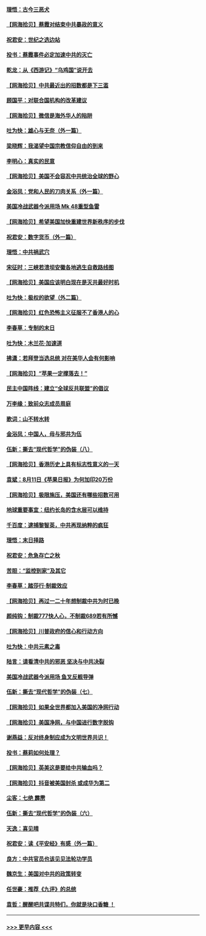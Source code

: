#### [理悟：古今三恶犬](../pages/nsc993/n12345190.md?t=08202202) 
#### [【网海拾贝】蔡霞对结束中共暴政的意义](../pages/nsc993/n12344263.md?t=08202202) 
#### [祝君安：世纪之选边站](../pages/nsc993/n12342382.md?t=08202202) 
#### [投书：蔡霞事件必定加速中共的灭亡](../pages/nsc993/n12341881.md?t=08202202) 
#### [乾龙：从《西游记》“乌鸡国”说开去](../pages/nsc993/n12341690.md?t=08202202) 
#### [【网海拾贝】中共最近出的招数都是下三滥](../pages/nsc993/n12341593.md?t=08202202) 
#### [顾国平：对联合国机构的改革建议](../pages/nsc993/n12339928.md?t=08202202) 
#### [【网海拾贝】微信是海外华人的陷阱](../pages/nsc993/n12338868.md?t=08202202) 
#### [吐为快：雄心与无奈（外一篇）](../pages/nsc993/n12338132.md?t=08202202) 
#### [梁晓辉：我渴望中国宗教信仰自由的到来](../pages/nsc993/n12336657.md?t=08202202) 
#### [李明心：真实的民意](../pages/nsc993/n12336089.md?t=08202202) 
#### [【网海拾贝】美国不会容忍中共统治全球的野心](../pages/nsc993/n12336063.md?t=08202202) 
#### [金浴凤：党和人民的刀肉关系（外一篇）](../pages/nsc993/n12335834.md?t=08202202) 
#### [美国冷战武器今派用场 Mk 48重型鱼雷](../pages/nsc993/n12335354.md?t=08202202) 
#### [【网海拾贝】希望美国加快重建世界新秩序的步伐](../pages/nsc993/n12334224.md?t=08202202) 
#### [祝君安：数字货币（外一篇）](../pages/nsc993/n12334186.md?t=08202202) 
#### [理悟：中共祸武穴](../pages/nsc993/n12333962.md?t=08202202) 
#### [宋征时：三峡若溃坝安徽各地逃生自救路线图](../pages/nsc993/n12332450.md?t=08202202) 
#### [【网海拾贝】美国应该明白现在是灭共最好时机](../pages/nsc993/n12332313.md?t=08202202) 
#### [吐为快：极权的欲望（外二篇）](../pages/nsc993/n12332089.md?t=08202202) 
#### [【网海拾贝】红色恐怖主义征服不了香港人的心](../pages/nsc993/n12329296.md?t=08202202) 
#### [李春草：专制的末日](../pages/nsc993/n12329079.md?t=08202202) 
#### [吐为快：木兰花‧加速道](../pages/nsc993/n12327366.md?t=08202202) 
#### [拂潇：若拜登当选总统 对在美华人会有何影响](../pages/nsc993/n12295996.md?t=08202202) 
#### [【网海拾贝】“苹果一定撑落去！”](../pages/nsc993/n12326784.md?t=08202202) 
#### [民主中国阵线：建立“全球反共联盟”的倡议](../pages/nsc993/n12324177.md?t=08202202) 
#### [万李缘：致前众志成员周庭](../pages/nsc993/n12324635.md?t=08202202) 
#### [歌词：山不转水转](../pages/nsc993/n12324599.md?t=08202202) 
#### [金浴凤：中国人，毋与邪共为伍](../pages/nsc993/n12324257.md?t=08202202) 
#### [伍新：撕去“现代哲学”的伪装（八）](../pages/nsc993/n12324188.md?t=08202202) 
#### [【网海拾贝】香港历史上具有标志性意义的一天](../pages/nsc993/n12324021.md?t=08202202) 
#### [袁斌：8月11日《苹果日报》为何加印20万份](../pages/nsc993/n12323955.md?t=08202202) 
#### [【网海拾贝】极限施压，美国还有哪些招数可用](../pages/nsc993/n12322512.md?t=08202202) 
#### [地球重要事宜：纽约长岛的含水层可以维持](../pages/nsc993/n12321844.md?t=08202202) 
#### [千百度：逮捕黎智英，中共再现纳粹的疯狂](../pages/nsc993/n12321777.md?t=08202202) 
#### [理悟：末日择路](../pages/nsc993/n12320812.md?t=08202202) 
#### [祝君安：危急存亡之秋](../pages/nsc993/n12320795.md?t=08202202) 
#### [苦胆：“监控到家”及其它](../pages/nsc993/n12320751.md?t=08202202) 
#### [李春草：踏莎行·制裁效应](../pages/nsc993/n12318290.md?t=08202202) 
#### [【网海拾贝】再过一二十年想制裁中共为时已晚](../pages/nsc993/n12318195.md?t=08202202) 
#### [颜纯钩：制裁777快人心，不制裁689若有所憾](../pages/nsc993/n12316912.md?t=08202202) 
#### [【网海拾贝】川普政府的信心和行动方向](../pages/nsc993/n12316673.md?t=08202202) 
#### [吐为快：中共元素之毒](../pages/nsc993/n12316547.md?t=08202202) 
#### [陆言：请看清中共的邪恶 坚决与中共决裂](../pages/nsc993/n12315784.md?t=08202202) 
#### [美国冷战武器今派用场 鱼叉反舰导弹](../pages/nsc993/n12316258.md?t=08202202) 
#### [伍新：撕去“现代哲学”的伪装（七）](../pages/nsc993/n12315846.md?t=08202202) 
#### [【网海拾贝】如果全世界都加入美国的净网行动](../pages/nsc993/n12315588.md?t=08202202) 
#### [【网海拾贝】美国净网，与中国进行数字脱钩](../pages/nsc993/n12312813.md?t=08202202) 
#### [谢燕益：反对终身制应成为文明世界共识！](../pages/nsc993/n12310465.md?t=08202202) 
#### [投书：蔡莉如何处理？](../pages/nsc993/n12310224.md?t=08202202) 
#### [【网海拾贝】英美这是要给中共输血吗？](../pages/nsc993/n12307646.md?t=08202202) 
#### [【网海拾贝】抖音被美国封杀 或成华为第二](../pages/nsc993/n12305277.md?t=08202202) 
#### [尘客：七绝 霹雳](../pages/nsc993/n12304053.md?t=08202202) 
#### [伍新：撕去“现代哲学”的伪装（六）](../pages/nsc993/n12303243.md?t=08202202) 
#### [天逸：喜见晴](../pages/nsc993/n12303226.md?t=08202202) 
#### [祝君安：读《平安经》有感（外一篇）](../pages/nsc993/n12303170.md?t=08202202) 
#### [良方：中共官员也该见见法轮功学员](../pages/nsc993/n12302985.md?t=08202202) 
#### [魏京生：美国对中共的政策转变](../pages/nsc993/n12302929.md?t=08202202) 
#### [任世豪：推荐《九评》的总统](../pages/nsc993/n12302838.md?t=08202202) 
#### [袁哲：醒醒吧共谍共特们，你就是块口香糖 ！](../pages/nsc993/n12302678.md?t=08202202) 

----
#### [ >>> 更早内容 <<< ](../indexes/nsc993-earlier.md)
